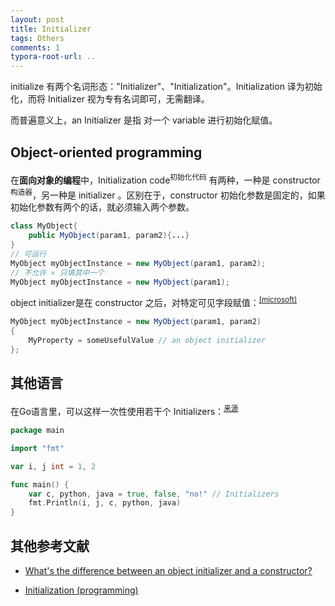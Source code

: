 ```yaml
---
layout: post
title: Initializer
tags: Others
comments: 1
typora-root-url: ..
---
```


initialize 有两个名词形态："Initializer"、"Initialization"。Initialization 译为初始化，而将 Initializer 视为专有名词即可，无需翻译。

而普遍意义上，an Initializer 是指 对一个 variable 进行初始化赋值。

## Object-oriented programming

在**面向对象的编程**中，Initialization code<sup>初始化代码</sup> 有两种，一种是 constructor <sup>构造器</sup>，另一种是 initializer 。区别在于，constructor 初始化参数是固定的，如果初始化参数有两个的话，就必须输入两个参数。

```java
class MyObject{
    public MyObject(param1, param2){...}
}
// 可运行
MyObject myObjectInstance = new MyObject(param1, param2);
// 不允许 × 只填其中一个
MyObject myObjectInstance = new MyObject(param1);
```

object initializer是在 constructor 之后，对特定可见字段赋值：<sup>[[microsoft]](https://docs.microsoft.com/en-us/dotnet/csharp/programming-guide/classes-and-structs/object-and-collection-initializers)</sup>

```c#
MyObject myObjectInstance = new MyObject(param1, param2)
{
    MyProperty = someUsefulValue // an object initializer
};
```

## 其他语言

在Go语言里，可以这样一次性使用若干个 Initializers：<sup>[来源](https://tour.golang.org/basics/9)</sup>

```go
package main

import "fmt"

var i, j int = 1, 2

func main() {
	var c, python, java = true, false, "no!" // Initializers 
	fmt.Println(i, j, c, python, java)
}
```

## 其他参考文献

- [What's the difference between an object initializer and a constructor?](https://stackoverflow.com/questions/740658/whats-the-difference-between-an-object-initializer-and-a-constructor)

- [Initialization (programming)](https://en.wikipedia.org/wiki/Initialization_(programming))

  